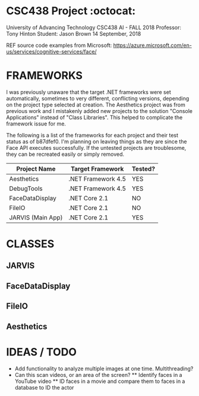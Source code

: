 # CSC438 Project :octocat:

University of Advancing Technology
CSC438 AI - FALL 2018
Professor: Tony Hinton
Student: Jason Brown
14 September, 2018
 
REF source code examples from Microsoft:
https://azure.microsoft.com/en-us/services/cognitive-services/face/

# FRAMEWORKS
I was previously unaware that the target .NET frameworks were set automatically, sometimes to
very different, conflicting versions, depending on the project type selected at creation. The
Aesthetics project was from previous work and I mistakenly added new projects to the solution
"Console Applications" instead of "Class Libraries". This helped to complicate the framework
issue for me. 

The following is a list of the frameworks for each project and their test status
as of b87dfef0. I'm planning on leaving things as they are since the Face API executes
successfully. If the untested projects are troublesome, they can be recreated easily or simply
removed.

Project Name | Target Framework | Tested?
------------ | ---------------- | ---------
Aesthetics | .NET Framework 4.5 | YES
DebugTools | .NET Framework 4.5 | YES
FaceDataDisplay | .NET Core 2.1 | NO
FileIO | .NET Core 2.1 | NO
JARVIS (Main App) | .NET Core 2.1 | YES
# CLASSES
## JARVIS

## FaceDataDisplay

## FileIO

## Aesthetics

# IDEAS / TODO
* Add functionality to analyze multiple images at one time. Multithreading?
* Can this scan videos, or an area of the screen?
** Identify faces in a YouTube video
** ID faces in a movie and compare them to faces in a database to ID the actor
 